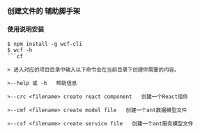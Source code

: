 ### 创建文件的 辅助脚手架

#### 使用说明安装

```
$ npm install -g wcf-cli
$ wcf -h
```cf

> 进入对应的项目目录中输入以下命令会在当前目录下创建你需要的内容。

>--help 或 -h   帮助信息

>--crc <filename> create react component   创建一个React组件

>--cmf <filename> create model file   创建一个ant数据模型文件

>--csf <filename> create service file   创建一个ant服务模型文件